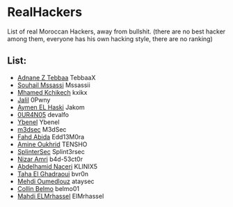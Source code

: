 # RealHackers
List of real Moroccan Hackers, away from bullshit. (there are no best hacker among them, everyone has his own hacking style, there are no ranking)

## List:

- [Adnane Z Tebbaa](https://twitter.com/TebbaaX) TebbaaX
- [Souhail Mssassi](https://www.facebook.com/Mssassii) Mssassii
- [Mhamed Kchikech](https://twitter.com/mhamed_kchikech) kxikx
- [Jalil](https://www.twitch.tv/g4lilio) 0Pwny
- [Aymen EL Haski](https://twitter.com/RyouShin7) Jakom
- [0UR4N05](https://twitter.com/0_n05) devalfo
- [Ybenel](https://twitter.com/_ybenel) Ybenel
- [m3dsec](https://twitter.com/m3dsec) M3dSec
- [Fahd Abida](https://www.facebook.com/z3rod4y) Edd13M0ra
- [Amine Oukhrid](https://www.facebook.com/amine.oukhrid.7) TENSHO
- [SplinterSec](https://twitter.com/splint3rsec) Splint3rsec
- [Nizar Amri](https://www.facebook.com/nizar.amri.733) b4d-53ct0r 
- [Abdelhamid Naceri](https://twitter.com/KLINIX5) KLINIX5
- [Taha El Ghadraoui](https://twitter.com/bvr0n___) bvr0n
- [Mehdi Oumedlouz](https://www.facebook.com/mehdi.oumedlouz) ataysec
- [Collin Belmo](https://twitter.com/belmo01) belmo01
- [Mahdi ELMrhassel](https://twitter.com/ElMrhassel) ElMrhassel
